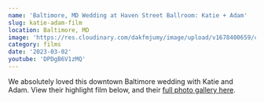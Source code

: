 ```yaml
---
name: 'Baltimore, MD Wedding at Haven Street Ballroom: Katie + Adam'
slug: katie-adam-film
location: Baltimore, MD
image: 'https://res.cloudinary.com/dakfmjumy/image/upload/v1678400659/content/portfolio/katie-adam/230210-highlights-051_ovusab.jpg'
category: films
date: '2023-03-02'
youtube: 'DPDgB6V1zMQ'
---
```


We absolutely loved this downtown Baltimore wedding with Katie and Adam. View their highlight film below, and their [full photo gallery here](https://secretariat.video/portfolio/katie-adam).
